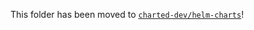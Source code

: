 This folder has been moved to [`charted-dev/helm-charts`](https://github.com/charted-dev/helm-charts)!
